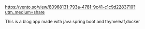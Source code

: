 https://vento.so/view/80968131-793a-4781-9c41-c1c9d2283710?utm_medium=share

This is a blog app made with java spring boot and thymeleaf,docker
